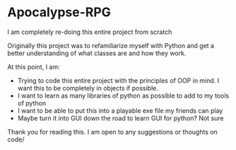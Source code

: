 # Apocalypse-RPG
I am completely re-doing this entire project from scratch

Originally this project was to refamiliarize myself with Python and get a better understanding of what classes are and how they work.

At this point, I am: 
- Trying to code this entire project with the principles of OOP in mind. I want this to be completely in objects if possible.
- I want to learn as many libraries of python as possible to add to my tools of python
- I want to be able to put this into a playable exe file my friends can play
- Maybe turn it into GUI down the road to learn GUI for python? Not sure

Thank you for reading this. I am open to any suggestions or thoughts on code/
